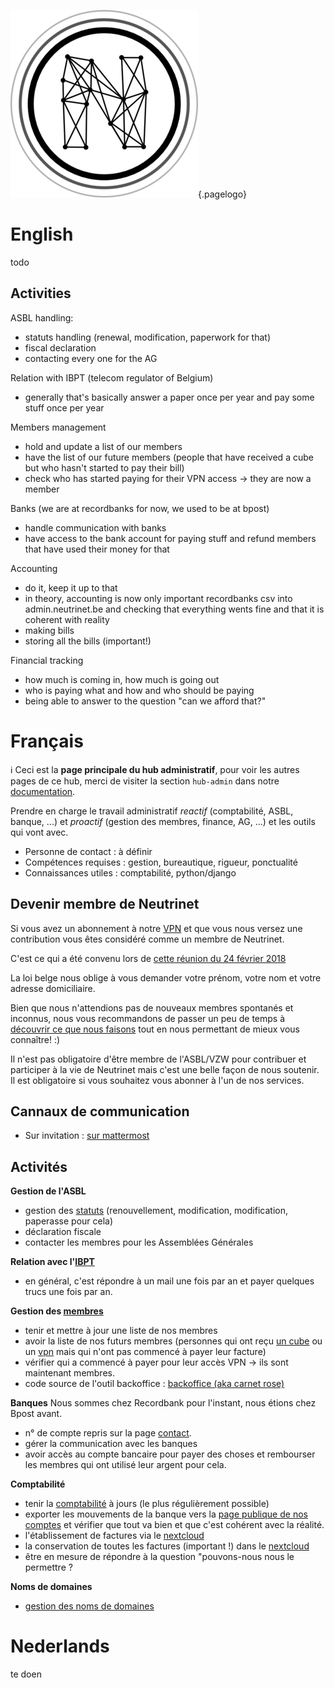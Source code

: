 <!-- TITLE: hub admin -->
<!-- SUBTITLE: Administration - Bestuur - Office -->

![Logo](/uploads/logo.png "Logo"){.pagelogo}
# English
todo
## Activities

ASBL handling:
-	statuts handling (renewal, modification, paperwork for that)
-	fiscal declaration
-	contacting every one for the AG

Relation with IBPT (telecom regulator of Belgium)
-	generally that's basically answer a paper once per year and pay some stuff once per year

Members management
-	hold and update a list of our members
-	have the list of our future members (people that have received a cube but who hasn't started to pay their bill)
-	check who has started paying for their VPN access -> they are now a member

Banks (we are at recordbanks for now, we used to be at bpost)
-	handle communication with banks
-	have access to the bank account for paying stuff and refund members that have used their money for that

Accounting
-	do it, keep it up to that
-	in theory, accounting is now only important recordbanks csv into admin.neutrinet.be and checking that everything wents fine and that it is coherent with reality
-	making bills
-	storing all the bills (important!)

Financial tracking
-	how much is coming in, how much is going out
-	who is paying what and how and who should be paying
-	being able to answer to the question "can we afford that?"
	
# Français
:information_source: Ceci est la **page principale du hub administratif**, pour voir les autres pages de ce hub, merci de visiter la section `hub-admin` dans notre [documentation](all).

Prendre en charge le travail administratif *reactif* (comptabilité, ASBL, banque, ...) et *proactif* (gestion des membres, finance, AG, ...) et les outils qui vont avec.

* Personne de contact : à définir
* Compétences requises : gestion, bureautique, rigueur, ponctualité
* Connaissances utiles : comptabilité, python/django

## Devenir membre de Neutrinet

Si vous avez un abonnement à notre [VPN](vpn) et que vous nous versez une contribution vous êtes considéré comme un membre de Neutrinet.

C'est ce qui a été convenu lors de [cette réunion du 24 février 2018](https://wiki.neutrinet.be/pvs/2018/02-24#quest-ce-quun-membre-neutrinet-en-2018)

La loi belge nous oblige à vous demander votre prénom, votre nom et votre adresse domiciliaire.

Bien que nous n'attendions pas de nouveaux membres spontanés et inconnus, nous vous recommandons de passer un peu de temps à [découvrir ce que nous faisons](agenda) tout en nous permettant de mieux vous connaître! :)

Il n'est pas obligatoire d'être membre de l'ASBL/VZW pour contribuer et participer à la vie de Neutrinet mais c'est une belle façon de nous soutenir. Il est obligatoire si vous souhaitez vous abonner à l'un de nos services.

## Cannaux de communication

- Sur invitation : [sur mattermost](https://chat.neutrinet.be/neutrinet/channels/hub-admin)

## Activités

**Gestion de l'ASBL**

-	gestion des [statuts](administration/statuts) (renouvellement, modification, modification, paperasse pour cela)
-	déclaration fiscale
-	contacter les membres pour les Assemblées Générales

**Relation avec l'[IBPT](http://www.ibpt.be/)** 
- en général, c'est répondre à un mail une fois par an et payer quelques trucs une fois par an.

**Gestion des [membres](https://admin.neutrinet.be/admin)**
-	tenir et mettre à jour une liste de nos membres
-	avoir la liste de nos futurs membres (personnes qui ont reçu [un cube](cube) ou un [vpn](vpn) mais qui n'ont pas commencé à payer leur facture)
-	vérifier qui a commencé à payer pour leur accès VPN -> ils sont maintenant membres.
- code source de l'outil backoffice : [backoffice (aka carnet rose)](https://github.com/Neutrinet/backoffice)

**Banques**
Nous sommes chez Recordbank pour l'instant, nous étions chez Bpost avant.
- n° de compte repris sur la page [contact](contact).
- gérer la communication avec les banques
- avoir accès au compte bancaire pour payer des choses et rembourser les membres qui ont utilisé leur argent pour cela.

**Comptabilité**
- tenir la [comptabilité](administration/comptabilité) à jours (le plus régulièrement possible)
- exporter les mouvements de la banque vers la [page publique de nos comptes](https://admin.neutrinet.be/accounts/) et vérifier que tout va bien et que c'est cohérent avec la réalité.
- l'établissement de factures via le [nextcloud](https://files.neutrinet.be)
- la conservation de toutes les factures (important !) dans le [nextcloud](https://files.neutrinet.be)
- être en mesure de répondre à la question "pouvons-nous nous le permettre ?

**Noms de domaines**
- [gestion des noms de domaines](https://admin.gandi.net/dashboard/)

# Nederlands
te doen